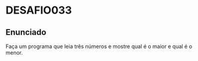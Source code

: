 # DESAFIO033

## Enunciado

Faça um programa que leia três números e mostre qual é o maior e qual é o menor.